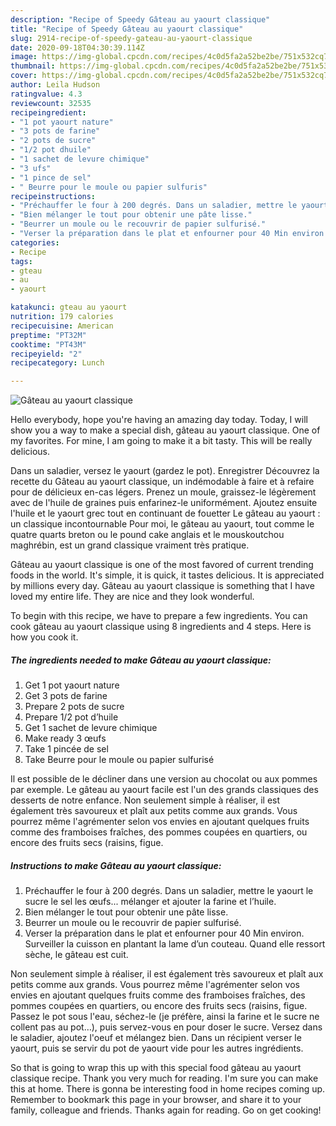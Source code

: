 ```yaml
---
description: "Recipe of Speedy Gâteau au yaourt classique"
title: "Recipe of Speedy Gâteau au yaourt classique"
slug: 2914-recipe-of-speedy-gateau-au-yaourt-classique
date: 2020-09-18T04:30:39.114Z
image: https://img-global.cpcdn.com/recipes/4c0d5fa2a52be2be/751x532cq70/gateau-au-yaourt-classique-photo-principale-de-la-recette.jpg
thumbnail: https://img-global.cpcdn.com/recipes/4c0d5fa2a52be2be/751x532cq70/gateau-au-yaourt-classique-photo-principale-de-la-recette.jpg
cover: https://img-global.cpcdn.com/recipes/4c0d5fa2a52be2be/751x532cq70/gateau-au-yaourt-classique-photo-principale-de-la-recette.jpg
author: Leila Hudson
ratingvalue: 4.3
reviewcount: 32535
recipeingredient:
- "1 pot yaourt nature"
- "3 pots de farine"
- "2 pots de sucre"
- "1/2 pot dhuile"
- "1 sachet de levure chimique"
- "3 ufs"
- "1 pince de sel"
- " Beurre pour le moule ou papier sulfuris"
recipeinstructions:
- "Préchauffer le four à 200 degrés. Dans un saladier, mettre le yaourt le sucre le sel les œufs... mélanger et ajouter la farine et l’huile."
- "Bien mélanger le tout pour obtenir une pâte lisse."
- "Beurrer un moule ou le recouvrir de papier sulfurisé."
- "Verser la préparation dans le plat et enfourner pour 40 Min environ. Surveiller la cuisson en plantant la lame d’un couteau. Quand elle ressort sèche, le gâteau est cuit."
categories:
- Recipe
tags:
- gteau
- au
- yaourt

katakunci: gteau au yaourt 
nutrition: 179 calories
recipecuisine: American
preptime: "PT32M"
cooktime: "PT43M"
recipeyield: "2"
recipecategory: Lunch

---
```



![Gâteau au yaourt classique](https://img-global.cpcdn.com/recipes/4c0d5fa2a52be2be/751x532cq70/gateau-au-yaourt-classique-photo-principale-de-la-recette.jpg)

Hello everybody, hope you're having an amazing day today. Today, I will show you a way to make a special dish, gâteau au yaourt classique. One of my favorites. For mine, I am going to make it a bit tasty. This will be really delicious.

Dans un saladier, versez le yaourt (gardez le pot). Enregistrer Découvrez la recette du Gâteau au yaourt classique, un indémodable à faire et à refaire pour de délicieux en-cas légers. Prenez un moule, graissez-le légèrement avec de l&#39;huile de graines puis enfarinez-le uniformément. Ajoutez ensuite l&#39;huile et le yaourt grec tout en continuant de fouetter Le gâteau au yaourt : un classique incontournable Pour moi, le gâteau au yaourt, tout comme le quatre quarts breton ou le pound cake anglais et le mouskoutchou maghrébin, est un grand classique vraiment très pratique.

Gâteau au yaourt classique is one of the most favored of current trending foods in the world. It's simple, it is quick, it tastes delicious. It is appreciated by millions every day. Gâteau au yaourt classique is something that I have loved my entire life. They are nice and they look wonderful.


To begin with this recipe, we have to prepare a few ingredients. You can cook gâteau au yaourt classique using 8 ingredients and 4 steps. Here is how you cook it.

<!--inarticleads1-->

##### The ingredients needed to make Gâteau au yaourt classique:

1. Get 1 pot yaourt nature
1. Get 3 pots de farine
1. Prepare 2 pots de sucre
1. Prepare 1/2 pot d’huile
1. Get 1 sachet de levure chimique
1. Make ready 3 œufs
1. Take 1 pincée de sel
1. Take  Beurre pour le moule ou papier sulfurisé


Il est possible de le décliner dans une version au chocolat ou aux pommes par exemple. Le gâteau au yaourt facile est l&#39;un des grands classiques des desserts de notre enfance. Non seulement simple à réaliser, il est également très savoureux et plaît aux petits comme aux grands. Vous pourrez même l&#39;agrémenter selon vos envies en ajoutant quelques fruits comme des framboises fraîches, des pommes coupées en quartiers, ou encore des fruits secs (raisins, figue. 

<!--inarticleads2-->

##### Instructions to make Gâteau au yaourt classique:

1. Préchauffer le four à 200 degrés. Dans un saladier, mettre le yaourt le sucre le sel les œufs... mélanger et ajouter la farine et l’huile.
1. Bien mélanger le tout pour obtenir une pâte lisse.
1. Beurrer un moule ou le recouvrir de papier sulfurisé.
1. Verser la préparation dans le plat et enfourner pour 40 Min environ. Surveiller la cuisson en plantant la lame d’un couteau. Quand elle ressort sèche, le gâteau est cuit.


Non seulement simple à réaliser, il est également très savoureux et plaît aux petits comme aux grands. Vous pourrez même l&#39;agrémenter selon vos envies en ajoutant quelques fruits comme des framboises fraîches, des pommes coupées en quartiers, ou encore des fruits secs (raisins, figue. Passez le pot sous l&#39;eau, séchez-le (je préfère, ainsi la farine et le sucre ne collent pas au pot…), puis servez-vous en pour doser le sucre. Versez dans le saladier, ajoutez l&#39;oeuf et mélangez bien. Dans un récipient verser le yaourt, puis se servir du pot de yaourt vide pour les autres ingrédients. 

So that is going to wrap this up with this special food gâteau au yaourt classique recipe. Thank you very much for reading. I'm sure you can make this at home. There is gonna be interesting food in home recipes coming up. Remember to bookmark this page in your browser, and share it to your family, colleague and friends. Thanks again for reading. Go on get cooking!
